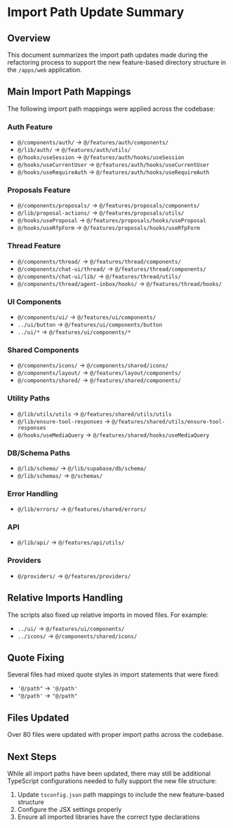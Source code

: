 # Import Path Update Summary

## Overview

This document summarizes the import path updates made during the refactoring process to support the new feature-based directory structure in the `/apps/web` application.

## Main Import Path Mappings

The following import path mappings were applied across the codebase:

### Auth Feature

- `@/components/auth/` → `@/features/auth/components/`
- `@/lib/auth/` → `@/features/auth/utils/`
- `@/hooks/useSession` → `@/features/auth/hooks/useSession`
- `@/hooks/useCurrentUser` → `@/features/auth/hooks/useCurrentUser`
- `@/hooks/useRequireAuth` → `@/features/auth/hooks/useRequireAuth`

### Proposals Feature

- `@/components/proposals/` → `@/features/proposals/components/`
- `@/lib/proposal-actions/` → `@/features/proposals/utils/`
- `@/hooks/useProposal` → `@/features/proposals/hooks/useProposal`
- `@/hooks/useRfpForm` → `@/features/proposals/hooks/useRfpForm`

### Thread Feature

- `@/components/thread/` → `@/features/thread/components/`
- `@/components/chat-ui/thread/` → `@/features/thread/components/`
- `@/components/chat-ui/lib/` → `@/features/thread/utils/`
- `@/components/thread/agent-inbox/hooks/` → `@/features/thread/hooks/`

### UI Components

- `@/components/ui/` → `@/features/ui/components/`
- `../ui/button` → `@/features/ui/components/button`
- `../ui/*` → `@/features/ui/components/*`

### Shared Components

- `@/components/icons/` → `@/components/shared/icons/`
- `@/components/layout/` → `@/features/layout/components/`
- `@/components/shared/` → `@/features/shared/components/`

### Utility Paths

- `@/lib/utils/utils` → `@/features/shared/utils/utils`
- `@/lib/ensure-tool-responses` → `@/features/shared/utils/ensure-tool-responses`
- `@/hooks/useMediaQuery` → `@/features/shared/hooks/useMediaQuery`

### DB/Schema Paths

- `@/lib/schema/` → `@/lib/supabase/db/schema/`
- `@/lib/schemas/` → `@/schemas/`

### Error Handling

- `@/lib/errors/` → `@/features/shared/errors/`

### API

- `@/lib/api/` → `@/features/api/utils/`

### Providers

- `@/providers/` → `@/features/providers/`

## Relative Imports Handling

The scripts also fixed up relative imports in moved files. For example:

- `../ui/` → `@/features/ui/components/`
- `../icons/` → `@/components/shared/icons/`

## Quote Fixing

Several files had mixed quote styles in import statements that were fixed:

- `'@/path"` → `'@/path'`
- `"@/path'` → `"@/path"`

## Files Updated

Over 80 files were updated with proper import paths across the codebase.

## Next Steps

While all import paths have been updated, there may still be additional TypeScript configurations needed to fully support the new file structure:

1. Update `tsconfig.json` path mappings to include the new feature-based structure
2. Configure the JSX settings properly
3. Ensure all imported libraries have the correct type declarations
